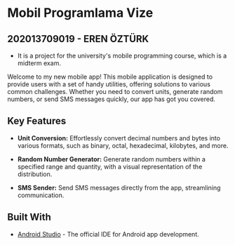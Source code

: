 # Mobil Programlama Vize

## 202013709019 - EREN ÖZTÜRK 
- It is a project for the university's mobile programming course, which is a midterm exam.

Welcome to my new mobile app! This mobile application is designed to provide users with a set of handy utilities, offering solutions to various common challenges. Whether you need to convert units, generate random numbers, or send SMS messages quickly, our app has got you covered.

## Key Features

- **Unit Conversion:** Effortlessly convert decimal numbers and bytes into various formats, such as binary, octal, hexadecimal, kilobytes, and more.
  
- **Random Number Generator:** Generate random numbers within a specified range and quantity, with a visual representation of the distribution.

- **SMS Sender:** Send SMS messages directly from the app, streamlining communication.


## Built With

- [Android Studio](https://developer.android.com/studio) - The official IDE for Android app development.
